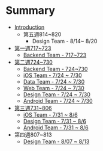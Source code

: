 # Summary

* [Introduction](README.md)
   * 第五週814~820
       * Design Team - 8/14~ 8/20
* [第一週717~723](week_717_723.md)
   * [Backend Team - 717~723](backend_team_717_723.md)
* [第二週724~730](week_724_730.md)
   * [Backend Team - 724~730](backend_team_724_730.md)
   * [iOS Team - 7/24 ~ 7/30](iOS_team_724_730.md)
   * [Data Team - 7/24 ~ 7/30](data_team_724_730.md)
   * [Web Team - 7/24 ~ 7/30](web_team_724_730.md)
   * [Design Team - 7/24 ~ 7/30](design_team_-_724_~_730.md)
   * [Android Team - 7/24 ~ 7/30](android_team_-_724_~_730.md)
* [第三週731~806](di_san_zhou_731_~_806.md)
   * [iOS Team - 7/31 ~ 8/6](ios_team_-_731_~_86.md)
   * [Design Team - 7/31 ~ 8/6](design_team_-_731_~_86.md)
   * [Android Team - 7/31 ~ 8/6](androidd_team_-_731_~_86.md)
* 第四週807~813
   * [Design Team - 8/07 ~ 8/13](design_team_-_807_~_813.md)


